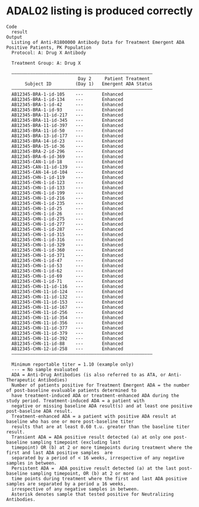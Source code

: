 # ADAL02 listing is produced correctly

    Code
      result
    Output
      Listing of Anti-R1800000 Antibody Data for Treatment Emergent ADA Positive Patients, PK Population
      Protocol: A: Drug X Antibody
      
      Treatment Group: A: Drug X
      
      —————————————————————————————————————————————————————
                               Day 2     Patient Treatment 
           Subject ID         (Day 1)   Emergent ADA Status
      —————————————————————————————————————————————————————
      AB12345-BRA-1-id-105    ---       Enhanced           
      AB12345-BRA-1-id-134    ---       Enhanced           
      AB12345-BRA-1-id-42     ---       Enhanced           
      AB12345-BRA-1-id-93     ---       Enhanced           
      AB12345-BRA-11-id-217   ---       Enhanced           
      AB12345-BRA-11-id-345   ---       Enhanced           
      AB12345-BRA-11-id-397   ---       Enhanced           
      AB12345-BRA-11-id-50    ---       Enhanced           
      AB12345-BRA-13-id-177   ---       Enhanced           
      AB12345-BRA-14-id-23    ---       Enhanced           
      AB12345-BRA-15-id-36    ---       Enhanced           
      AB12345-BRA-2-id-296    ---       Enhanced           
      AB12345-BRA-6-id-369    ---       Enhanced           
      AB12345-CAN-1-id-18     ---       Enhanced           
      AB12345-CAN-11-id-139   ---       Enhanced           
      AB12345-CAN-14-id-104   ---       Enhanced           
      AB12345-CHN-1-id-119    ---       Enhanced           
      AB12345-CHN-1-id-123    ---       Enhanced           
      AB12345-CHN-1-id-133    ---       Enhanced           
      AB12345-CHN-1-id-199    ---       Enhanced           
      AB12345-CHN-1-id-216    ---       Enhanced           
      AB12345-CHN-1-id-235    ---       Enhanced           
      AB12345-CHN-1-id-25     ---       Enhanced           
      AB12345-CHN-1-id-26     ---       Enhanced           
      AB12345-CHN-1-id-275    ---       Enhanced           
      AB12345-CHN-1-id-277    ---       Enhanced           
      AB12345-CHN-1-id-287    ---       Enhanced           
      AB12345-CHN-1-id-315    ---       Enhanced           
      AB12345-CHN-1-id-316    ---       Enhanced           
      AB12345-CHN-1-id-329    ---       Enhanced           
      AB12345-CHN-1-id-360    ---       Enhanced           
      AB12345-CHN-1-id-371    ---       Enhanced           
      AB12345-CHN-1-id-47     ---       Enhanced           
      AB12345-CHN-1-id-53     ---       Enhanced           
      AB12345-CHN-1-id-62     ---       Enhanced           
      AB12345-CHN-1-id-69     ---       Enhanced           
      AB12345-CHN-1-id-71     ---       Enhanced           
      AB12345-CHN-11-id-116   ---       Enhanced           
      AB12345-CHN-11-id-124   ---       Enhanced           
      AB12345-CHN-11-id-132   ---       Enhanced           
      AB12345-CHN-11-id-153   ---       Enhanced           
      AB12345-CHN-11-id-167   ---       Enhanced           
      AB12345-CHN-11-id-256   ---       Enhanced           
      AB12345-CHN-11-id-354   ---       Enhanced           
      AB12345-CHN-11-id-356   ---       Enhanced           
      AB12345-CHN-11-id-377   ---       Enhanced           
      AB12345-CHN-11-id-379   ---       Enhanced           
      AB12345-CHN-11-id-392   ---       Enhanced           
      AB12345-CHN-11-id-88    ---       Enhanced           
      AB12345-CHN-12-id-258   ---       Enhanced           
      —————————————————————————————————————————————————————
      
      Minimum reportable titer = 1.10 (example only)
      --- = No sample evaluated
      ADA = Anti-Drug Antibodies (is also referred to as ATA, or Anti-Therapeutic Antibodies)
      Number of patients positive for Treatment Emergent ADA = the number of post-baseline evaluable patients determined to
      have treatment-induced ADA or treatment-enhanced ADA during the study period. Treatment-induced ADA = a patient with
      negative or missing baseline ADA result(s) and at least one positive post-baseline ADA result.
      Treatment-enhanced ADA = a patient with positive ADA result at baseline who has one or more post-baseline titer
      results that are at least 0.60 t.u. greater than the baseline titer result.
      Transient ADA = ADA positive result detected (a) at only one post-baseline sampling timepoint (excluding last
      timepoint) OR (b) at 2 or more timepoints during treatment where the first and last ADA positive samples  are
      separated by a period of < 16 weeks, irrespective of any negative samples in between.
      Persistent ADA =  ADA positive result detected (a) at the last post-baseline sampling timepoint, OR (b) at 2 or more
      time points during treatment where the first and last ADA positive samples are separated by a period ≥ 16 weeks,
      irrespective of any negative samples in between.
      Asterisk denotes sample that tested positive for Neutralizing Antibodies.

